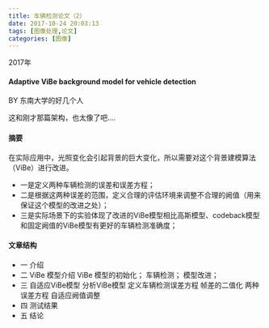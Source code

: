 ```yaml
---
title: 车辆检测论文（2）
date: 2017-10-24 20:03:13
tags: [图像处理,论文]
categories: [图像]
---
```


2017年
#### Adaptive ViBe background model for vehicle detection    

BY 东南大学的好几个人

这和刚才那篇架构，也太像了吧....

#### 摘要
在实际应用中，光照变化会引起背景的巨大变化，所以需要对这个背景建模算法（ViBe）进行改进。

* 一是定义两种车辆检测的误差和误差方程；
* 二是根据这两种误差的范围，定义合理的评估环境来调整不合理的阙值（用来保证这个模型的改进之处）；
* 三是实际场景下的实验体现了改进的ViBe模型相比高斯模型、codeback模型和固定阙值的ViBe模型有更好的车辆检测准确度；

#### 文章结构
* 一 介绍
* 二 ViBe 模型介绍
	ViBe 模型的初始化；
	车辆检测；
	模型改进；
* 三 自适应ViBe模型
	分析ViBe模型
	定义车辆检测误差方程
		帧差的二值化
		两种误差方程
	自适应阙值调整
* 四 测试结果
* 五 结论


	